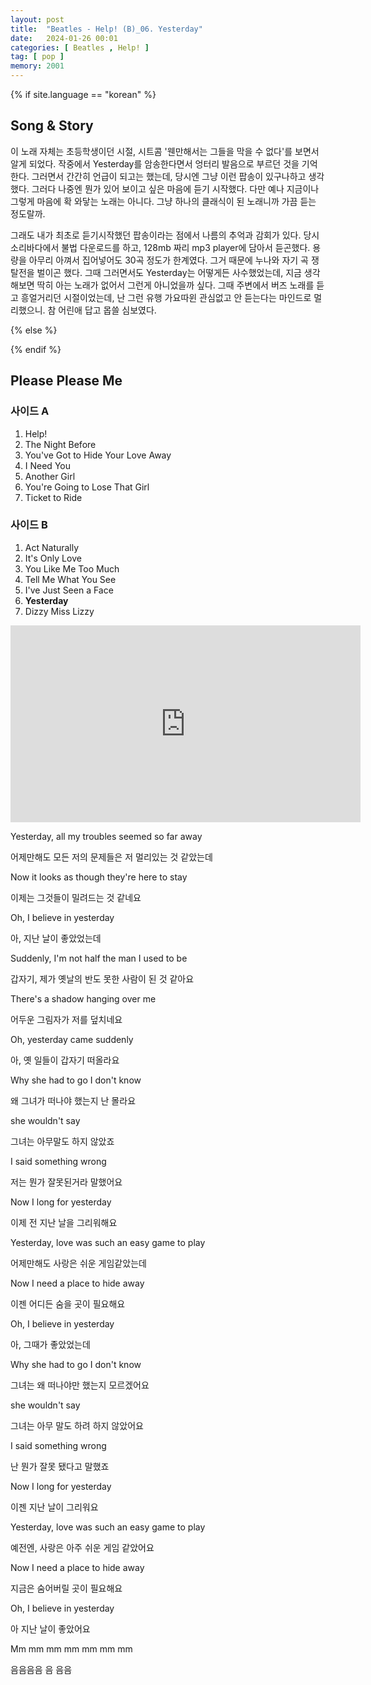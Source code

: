 ```yaml
---
layout: post
title:  "Beatles - Help! (B)_06. Yesterday"
date:   2024-01-26 00:01
categories: [ Beatles , Help! ]
tag: [ pop ]
memory: 2001
---
```


{% if site.language == "korean" %}

## Song & Story

이 노래 자체는 초등학생이던 시절, 시트콤 '웬만해서는 그들을 막을 수 없다'를 보면서 알게 되었다. 작중에서 Yesterday를 암송한다면서 엉터리 발음으로 부르던 것을 기억한다. 그러면서 간간히 언급이 되고는 했는데, 당시엔 그냥 이런 팝송이 있구나하고 생각했다. 그러다 나중엔 뭔가 있어 보이고 싶은 마음에 듣기 시작했다. 다만 예나 지금이나 그렇게 마음에 확 와닿는 노래는 아니다. 그냥 하나의 클래식이 된 노래니까 가끔 듣는 정도랄까.

그래도 내가 최초로 듣기시작했던 팝송이라는 점에서 나름의 추억과 감회가 있다. 당시 소리바다에서 불법 다운로드를 하고, 128mb 짜리 mp3 player에 담아서 듣곤했다. 용량을 아무리 아껴서 집어넣어도 30곡 정도가 한계였다. 그거 때문에 누나와 자기 곡 쟁탈전을 벌이곤 했다. 그때 그러면서도 Yesterday는 어떻게든 사수했었는데, 지금 생각해보면 딱히 아는 노래가 없어서 그런게 아니었을까 싶다. 그때 주변에서 버즈 노래를 듣고 흥얼거리던 시절이었는데, 난 그런 유행 가요따윈 관심없고 안 듣는다는 마인드로 멀리했으니. 참 어린애 답고 몹쓸 심보였다.

{% else %}

{% endif %}

## Please Please Me

### 사이드 A

1. Help!
2. The Night Before
3. You've Got to Hide Your Love Away
4. I Need You
5. Another Girl
6. You're Going to Lose That Girl
7. Ticket to Ride

### 사이드 B

1. Act Naturally
2. It's Only Love
3. You Like Me Too Much
4. Tell Me What You See
5. I've Just Seen a Face
6. **Yesterday**
7. Dizzy Miss Lizzy

<iframe width="560" height="315" src="https://www.youtube.com/embed/NrgmdOz227I?si=CczFF_Lxjkv_2qUn" title="YouTube video player" frameborder="0" allow="accelerometer; autoplay; clipboard-write; encrypted-media; gyroscope; picture-in-picture; web-share" allowfullscreen></iframe>

Yesterday, all my troubles seemed so far away

어제만해도 모든 저의 문제들은 저 멀리있는 것 같았는데

Now it looks as though they're here to stay

이제는 그것들이 밀려드는 것 같네요

Oh, I believe in yesterday

아, 지난 날이 좋았었는데

Suddenly, I'm not half the man I used to be

갑자기, 제가 옛날의 반도 못한 사람이 된 것 같아요

There's a shadow hanging over me

어두운 그림자가 저를 덮치네요

Oh, yesterday came suddenly

아, 옛 일들이 갑자기 떠올라요

Why she had to go I don't know

왜 그녀가 떠나야 했는지 난 몰라요

she wouldn't say

그녀는 아무말도 하지 않았죠

I said something wrong

저는 뭔가 잘못된거라 말했어요

Now I long for yesterday

이제 전 지난 날을 그리워해요

Yesterday, love was such an easy game to play

어제만해도 사랑은 쉬운 게임같았는데

Now I need a place to hide away

이젠 어디든 숨을 곳이 필요해요

Oh, I believe in yesterday

아, 그때가 좋았었는데

Why she had to go I don't know

그녀는 왜 떠나야만 했는지 모르겠어요

she wouldn't say

그녀는 아무 말도 하려 하지 않았어요

I said something wrong

난 뭔가 잘못 됐다고 말했죠

Now I long for yesterday

이젠 지난 날이 그리워요

Yesterday, love was such an easy game to play

예전엔, 사랑은 아주 쉬운 게임 같았어요

Now I need a place to hide away

지금은 숨어버릴 곳이 필요해요

Oh, I believe in yesterday

아 지난 날이 좋았어요

Mm mm mm mm mm mm mm

음음음음 음 음음